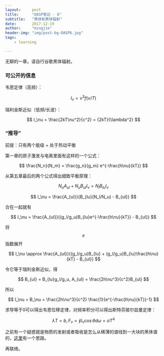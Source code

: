 ```yaml
---
layout:     post
title:      "OASP笔记 - 6"
subtitle:   "黑体和黑体辐射"
date:       2017-12-19
author:     "mingjie"
header-img: "img/post-bg-OASP6.jpg"
tags:
    - learning

---
```


无聊的一章。请自行谷歌黑体辐射。

### 可公开的信息

韦恩定律（高频）：

$$ I_\nu = \nu^3f(\nu/T) $$

瑞利金斯近似（低频/长波）：

$$ I_\nu = \frac{2kT\nu^2}{c^2} = {2kT}{\lambda^2} $$

### “推导”

前提：只有两个能级 + 处于热动平衡

第一章的原子激发与电离里面有这样的一个公式：

$$ \frac{N_n}{N_m} = \frac{g_n}{g_m} e^{-\frac{h\nu}{kT}} $$

从第五章最后的两个公式得出细致平衡原理：

$$ N_u A_{ul} + N_u B_{ul} I_\nu = N_l B_{lu} I_\nu $$

$$ I_\nu = \frac{A_{ul}}{B_{lu}(N_l/N_u) - B_{ul}} $$

合在一起就有

$$ I_\nu = \frac{A_{ul}}{(g_l/g_u)B_{lu}e^{-\frac{h\nu}{kT}} - B_{ul}} $$

将$$ e $$指数展开

$$ I_\nu \approx \frac{A_{ul}}{(g_l/g_u)B_{lu} + (g_l/g_u)B_{lu}\frac{h\nu}{kT} - B_{ul}} $$

令它等于瑞利金斯近似，得

$$ B_{ul} = B_{lu}g_l/g_u, A_{ul} = \frac{2h\nu^3}{c^2}B_{ul} $$

所以

$$ I_\nu = B_\nu = \frac{2h\nu^3}{c^2} \frac{1}{e^{-\frac{h\nu}{kT}}-1} $$

求导等于0可以得出韦恩位移定律，对频率积分可以得出斯特芬玻尔兹曼定律：

$$ \lambda T = b, F_\nu = \oint I_\nu \cos{\theta} d\omega = \sigma T^4 $$

之前有一个疑惑就是物质的发射或者吸收是怎么从稀薄的谱线到一大块的黑体谱的，[这里](https://physics.stackexchange.com/questions/105875/blackbody-radiation-and-spectral-lines)有一个思路。

再联络。
